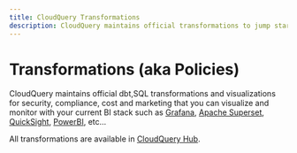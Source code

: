 ```yaml
---
title: CloudQuery Transformations
description: CloudQuery maintains official transformations to jump start your data warehouse analytics. Ranging from security, compliance, cost, marketing and more
---
```


# Transformations (aka Policies)

CloudQuery maintains official dbt,SQL transformations and visualizations for security, compliance, cost and marketing that you can visualize and monitor with your current BI stack such as [Grafana](https://www.cloudquery.io/blog/open-source-cspm), [Apache Superset](https://www.cloudquery.io/blog/cloud-asset-inventory-cloudquery-apache-superset), [QuickSight](https://www.cloudquery.io/blog/cloud-asset-inventory-cloudquery-aws-quicksight), [PowerBI](https://www.cloudquery.io/blog/cloud-asset-inventory-cloudquery-microsoft-power-bi), etc…

All transformations are available in [CloudQuery Hub](https://hub.cloudquery.io/addons/transformation).

